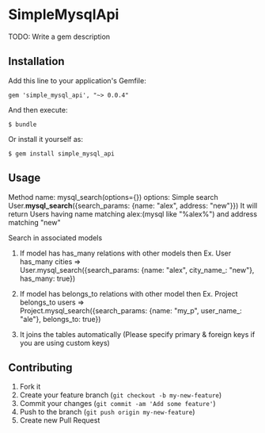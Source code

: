 # SimpleMysqlApi

TODO: Write a gem description

## Installation

Add this line to your application's Gemfile:

    gem 'simple_mysql_api', "~> 0.0.4"

And then execute:

    $ bundle

Or install it yourself as:

    $ gem install simple_mysql_api

## Usage

Method name: mysql_search(options={})
options:
Simple search
    User.<b>mysql_search</b>({search_params: {name: "alex", address: "new"}})
    It will return Users having name matching alex:(mysql like "%alex%") and address matching "new"
    
Search in associated models
 1. If model has has_many relations with other models then
    Ex. User has_many cities =><br/>
    User.mysql_search({search_params: {name: "alex", city_name_: "new"}, has_many: true})
 2. If model has belongs_to relations with other model then
    Ex. Project belongs_to users =><br/>
    Project.mysql_search({search_params: {name: "my_p", user_name_: "ale"}, belongs_to: true})
 
 3. It joins the tables automatically (Please specify primary & foreign keys if you are using custom keys)
 

## Contributing

1. Fork it
2. Create your feature branch (`git checkout -b my-new-feature`)
3. Commit your changes (`git commit -am 'Add some feature'`)
4. Push to the branch (`git push origin my-new-feature`)
5. Create new Pull Request
